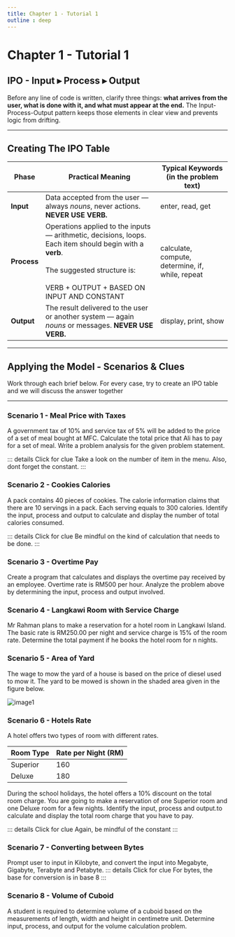 ```yaml
---
title: Chapter 1 - Tutorial 1
outline : deep
---
```


# Chapter 1 - Tutorial 1

## IPO - Input ▸ Process ▸ Output  

Before any line of code is written, clarify three things: **what arrives from the user, what is done with it, and what must appear at the end.** The Input-Process-Output pattern keeps those elements in clear view and prevents logic from drifting.

---

## Creating The IPO Table  

| Phase      | Practical Meaning | Typical Keywords (in the problem text) |
|------------|------------------|-----------------------------------------|
| **Input**  | Data accepted from the user — always *nouns*, never actions. **NEVER USE VERB.** | enter, read, get |
| **Process**| Operations applied to the inputs — arithmetic, decisions, loops. Each item should begin with a **verb**.<br><br> The suggested structure is: <br><br> VERB + OUTPUT + BASED ON INPUT AND CONSTANT  | calculate, compute, determine, if, while, repeat |
| **Output** | The result delivered to the user or another system — again *nouns* or messages. **NEVER USE VERB.** | display, print, show |



---

## Applying the Model - Scenarios & Clues  

Work through each brief below. For every case, try to create an IPO table and we will discuss the answer together

---

### Scenario 1 - Meal Price with Taxes <Badge type="tip" text="Question" />


 A government tax of 10% and service tax of 5% will be added to the price of a set of meal bought at MFC. Calculate the total price that Ali has to pay for a set of meal. Write a problem analysis for the given problem statement.

::: details Click for clue
 Take a look on the number of item in the menu. Also, dont forget the constant.
:::


### Scenario 2 - Cookies Calories <Badge type="tip" text="Question" />


A pack contains 40 pieces of cookies. The calorie information claims that there are 10 servings in a pack. Each serving equals to 300 calories. Identify the input, process and output to calculate and display the number of total calories consumed.  

::: details Click for clue
Be mindful on the kind of calculation that needs to be done.
:::

### Scenario 3 - Overtime Pay <Badge type="tip" text="Question" />

Create a program that calculates and displays the overtime pay received by an employee. Overtime rate is RM500 per hour. Analyze the problem above by determining the input, process and output involved.


### Scenario 4 - Langkawi Room with Service Charge <Badge type="tip" text="Question" />


Mr Rahman plans to make a reservation for a hotel room in Langkawi Island. The basic rate is RM250.00 per night and service charge is 15% of the room rate. Determine the total payment if he books the hotel room for n nights.

### Scenario 5 - Area of Yard <Badge type="tip" text="Question" />

The wage to mow the yard of a house is based on the price of diesel used to mow it. The yard to be mowed is shown in the shaded area given in the figure below.

![image1](/public/tutorials/c1t1-1.png)

### Scenario 6 - Hotels Rate <Badge type="tip" text="Question" />

A hotel offers two types of room with different rates. 

| Room Type | Rate per Night (RM) |
|-----------|---------------------|
| Superior  | 160                 |
| Deluxe    | 180                 |

During the school holidays, the hotel offers a 10% discount on the total room charge. You are going to make a reservation of one Superior room and one Deluxe room for a few nights. Identify the input, process and output.to calculate and display the total room charge that you have to pay.           

::: details Click for clue
Again, be mindful of the constant
:::


### Scenario 7 - Converting between Bytes <Badge type="tip" text="Question" />

Prompt user to input in Kilobyte, and convert the input into Megabyte, Gigabyte, Terabyte and Petabyte.
::: details Click for clue
For bytes, the base for conversion is in base 8
:::

### Scenario 8 - Volume of Cuboid <Badge type="tip" text="Question" />
A student is required to determine volume of a cuboid based on the measurements of length, width and height in centimetre unit. Determine input, process, and output for the volume calculation problem.

